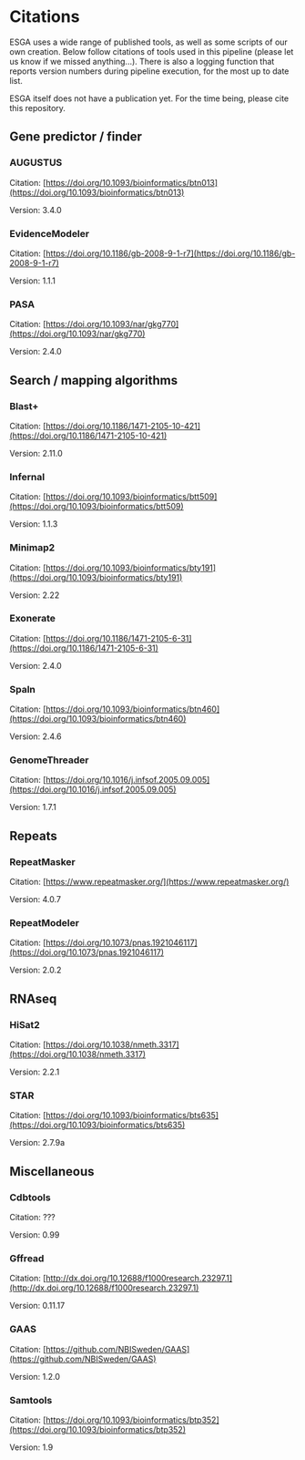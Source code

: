 # Citations

ESGA uses a wide range of published tools, as well as some scripts of our own creation. Below follow citations of tools used in this pipeline (please let us know if we missed anything...). There is also a logging function that reports version numbers during pipeline execution, for the most up to date list. 

ESGA itself does not have a publication yet. For the time being, please cite this repository. 

## Gene predictor / finder

### AUGUSTUS

Citation: [https://doi.org/10.1093/bioinformatics/btn013](https://doi.org/10.1093/bioinformatics/btn013)

Version: 3.4.0

### EvidenceModeler

Citation: [https://doi.org/10.1186/gb-2008-9-1-r7](https://doi.org/10.1186/gb-2008-9-1-r7)

Version: 1.1.1

### PASA

Citation: [https://doi.org/10.1093/nar/gkg770](https://doi.org/10.1093/nar/gkg770)

Version: 2.4.0

## Search / mapping algorithms

### Blast+

Citation: [https://doi.org/10.1186/1471-2105-10-421](https://doi.org/10.1186/1471-2105-10-421)

Version: 2.11.0

### Infernal

Citation: [https://doi.org/10.1093/bioinformatics/btt509](https://doi.org/10.1093/bioinformatics/btt509)

Version: 1.1.3

### Minimap2

Citation: [https://doi.org/10.1093/bioinformatics/bty191](https://doi.org/10.1093/bioinformatics/bty191)

Version: 2.22

### Exonerate

Citation: [https://doi.org/10.1186/1471-2105-6-31](https://doi.org/10.1186/1471-2105-6-31)

Version: 2.4.0

### Spaln

Citation: [https://doi.org/10.1093/bioinformatics/btn460](https://doi.org/10.1093/bioinformatics/btn460)

Version: 2.4.6

### GenomeThreader

Citation: [https://doi.org/10.1016/j.infsof.2005.09.005](https://doi.org/10.1016/j.infsof.2005.09.005)

Version: 1.7.1

## Repeats

### RepeatMasker

Citation: [https://www.repeatmasker.org/](https://www.repeatmasker.org/)

Version: 4.0.7

### RepeatModeler

Citation: [https://doi.org/10.1073/pnas.1921046117](https://doi.org/10.1073/pnas.1921046117)

Version: 2.0.2

## RNAseq

### HiSat2

Citation: [https://doi.org/10.1038/nmeth.3317](https://doi.org/10.1038/nmeth.3317)

Version: 2.2.1

### STAR

Citation: [https://doi.org/10.1093/bioinformatics/bts635](https://doi.org/10.1093/bioinformatics/bts635)

Version: 2.7.9a

## Miscellaneous

### Cdbtools

Citation: ???

Version: 0.99

### Gffread

Citation: [http://dx.doi.org/10.12688/f1000research.23297.1](http://dx.doi.org/10.12688/f1000research.23297.1)

Version: 0.11.17

### GAAS

Citation: [https://github.com/NBISweden/GAAS](https://github.com/NBISweden/GAAS)

Version: 1.2.0

### Samtools

Citation: [https://doi.org/10.1093/bioinformatics/btp352](https://doi.org/10.1093/bioinformatics/btp352)

Version: 1.9

